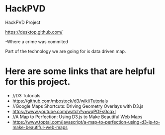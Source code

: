 # HackPVD
HackPVD Project


https://desktop.github.com/

-Where a crime was commited

Part of the technology we are going for is data driven map.  

Here are some links that are helpful for this project.
=======================================================

* //D3 Tutorials
* https://github.com/mbostock/d3/wiki/Tutorials
* //Google Maps Shortcuts: Driving Geometry Overlays with D3.js
* https://www.youtube.com/watch?v=wqPGFs0cqxI
* //A Map to Perfection: Using D3.js to Make Beautiful Web Maps
* https://www.toptal.com/javascript/a-map-to-perfection-using-d3-js-to-make-beautiful-web-maps
